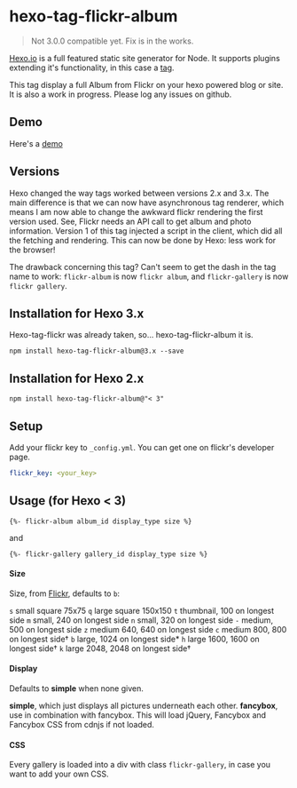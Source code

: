 # hexo-tag-flickr-album

> Not 3.0.0 compatible yet. Fix is in the works. 

[Hexo.io](http://hexo.io/) is a full featured static site generator for Node. It supports plugins extending it's functionality, in this case a [tag](http://hexo.io/docs/plugins.html#Tag).

This tag display a full Album from Flickr on your hexo powered blog or site. It is also a work in progress. Please log any issues on github. 

## Demo

Here's a [demo](http://jorg.thuijls.net/2014/10/17/Flickr-Album-Tag-Demo/)

## Versions

Hexo changed the way tags worked between versions 2.x and 3.x. The main difference is that we can now have asynchronous tag renderer, which means I am now able to change the awkward flickr rendering the first version used. See, Flickr needs an API call to get album and photo information. Version 1 of this tag injected a script in the client, which did all the fetching and rendering. This can now be done by Hexo: less work for the browser!

The drawback concerning this tag? Can't seem to get the dash in the tag name to work: `flickr-album` is now `flickr album`, and `flickr-gallery` is now `flickr gallery`.

## Installation for Hexo 3.x

Hexo-tag-flickr was already taken, so... hexo-tag-flickr-album it is. 

```shell
npm install hexo-tag-flickr-album@3.x --save
```

## Installation for Hexo 2.x

```shell
npm install hexo-tag-flickr-album@"< 3"
```

## Setup

Add your flickr key to  `_config.yml`. You can get one on flickr's developer page. 

```yml
flickr_key: <your_key>
```

## Usage (for Hexo < 3)


```ejs
{%- flickr-album album_id display_type size %}
```

and 

```ejs
{%- flickr-gallery gallery_id display_type size %}
```

#### Size

Size, from [Flickr](https://www.flickr.com/services/api/misc.urls.html), defaults to `b`:

`s`   small square 75x75
`q`   large square 150x150
`t`   thumbnail, 100 on longest side
`m`   small, 240 on longest side
`n`   small, 320 on longest side
`-`   medium, 500 on longest side
`z`   medium 640, 640 on longest side
`c`   medium 800, 800 on longest side†
`b`   large, 1024 on longest side*
`h`   large 1600, 1600 on longest side†
`k`   large 2048, 2048 on longest side†

#### Display

Defaults to **simple** when none given.

**simple**, which just displays all pictures underneath each other.
**fancybox**, use in combination with fancybox. This will load jQuery, Fancybox and Fancybox CSS from cdnjs if not loaded. 

#### CSS

Every gallery is loaded into a div with class `flickr-gallery`, in case you want to add your own CSS. 
